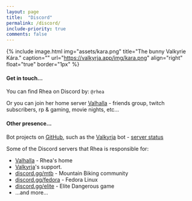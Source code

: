 ```yaml
---
layout: page
title:  "Discord"
permalink: /discord/
include-priority: true
comments: false
---
```


{% include image.html
  img="assets/kara.png"
  title="The bunny Valkyrie Kára."
  caption=""
  url="https://valkyrja.app/img/kara.png"
  align="right"
  float="true"
  border="1px"
%}

#### Get in touch...

You can find Rhea on Discord by: `@rhea`

Or you can join her home server [Valhalla](https://discord.gg/3D8DagKS4d) - friends group, twitch subscribers, rp & gaming, movie nights, etc...

#### Other presence...

Bot projects on [GitHub](https://github.com/ValkyrjaProject), such as the [Valkyrja](https://valkyrja.app) bot - [server status](https://status.valkyrja.app)

Some of the Discord servers that Rhea is responsible for:
  - [Valhalla](https://discord.gg/3D8DagKS4d) - Rhea's home
  - [Valkyrja](https://discord.gg/XgVvkXx)'s support.
  - [discord.gg/mtb](https://discord.gg/mtb) - Mountain Biking community
  - [discord.gg/fedora](https://discord.gg/fedora) - Fedora Linux
  - [discord.gg/elite](https://discord.gg/elite) - Elite Dangerous game
  - ...and more...

